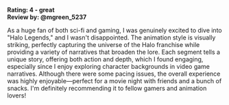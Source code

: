 **Rating: 4 - great**  
**Review by: @mgreen_5237**

As a huge fan of both sci-fi and gaming, I was genuinely excited to dive into "Halo Legends," and I wasn't disappointed. The animation style is visually striking, perfectly capturing the universe of the Halo franchise while providing a variety of narratives that broaden the lore. Each segment tells a unique story, offering both action and depth, which I found engaging, especially since I enjoy exploring character backgrounds in video game narratives. Although there were some pacing issues, the overall experience was highly enjoyable—perfect for a movie night with friends and a bunch of snacks. I'm definitely recommending it to fellow gamers and animation lovers!